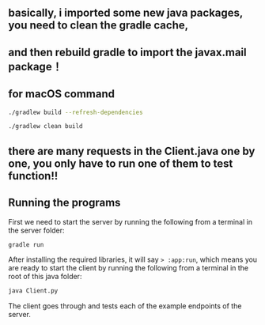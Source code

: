 ## basically, i imported some new java packages, you need to clean the gradle cache,
## and then rebuild gradle to import the javax.mail package！
## for macOS command

```sh
./gradlew build --refresh-dependencies
```
```sh
./gradlew clean build
```

## there are many requests in the Client.java one by one, you only have to run one of them to test function!!

## Running the programs

First we need to start the server by running the following from a terminal in the server folder:

```sh
gradle run
```

After installing the required libraries, it will say `> :app:run`, which means you are ready to start the client by running
the following from a terminal in the root of this java folder:

```sh
java Client.py
```

The client goes through and tests each of the example endpoints of the server.

